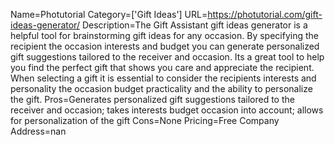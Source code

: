 Name=Photutorial
Category=['Gift Ideas']
URL=https://photutorial.com/gift-ideas-generator/
Description=The Gift Assistant gift ideas generator is a helpful tool for brainstorming gift ideas for any occasion. By specifying the recipient the occasion interests and budget you can generate personalized gift suggestions tailored to the receiver and occasion. Its a great tool to help you find the perfect gift that shows you care and appreciate the recipient. When selecting a gift it is essential to consider the recipients interests and personality the occasion budget practicality and the ability to personalize the gift.
Pros=Generates personalized gift suggestions tailored to the receiver and occasion; takes interests budget occasion into account; allows for personalization of the gift
Cons=None
Pricing=Free
Company Address=nan
